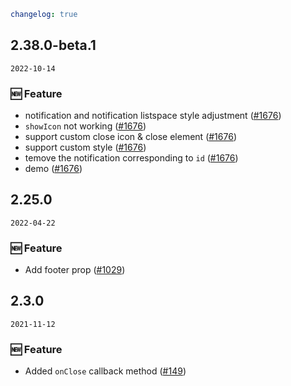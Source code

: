 ```yaml
changelog: true
```

## 2.38.0-beta.1

`2022-10-14`

### 🆕 Feature

- notification and  notification listspace style adjustment ([#1676](https://github.com/arco-design/arco-design-vue/pull/1676))
- `showIcon` not working ([#1676](https://github.com/arco-design/arco-design-vue/pull/1676))
- support custom close icon & close element ([#1676](https://github.com/arco-design/arco-design-vue/pull/1676))
- support custom style ([#1676](https://github.com/arco-design/arco-design-vue/pull/1676))
- temove the notification corresponding to `id` ([#1676](https://github.com/arco-design/arco-design-vue/pull/1676))
- demo ([#1676](https://github.com/arco-design/arco-design-vue/pull/1676))


## 2.25.0

`2022-04-22`

### 🆕 Feature

- Add footer prop ([#1029](https://github.com/arco-design/arco-design-vue/pull/1029))


## 2.3.0

`2021-11-12`

### 🆕 Feature

- Added `onClose` callback method ([#149](https://github.com/arco-design/arco-design-vue/pull/149))

